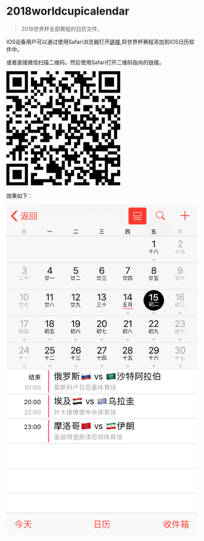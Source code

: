 # 2018worldcupicalendar

> 2018世界杯全部赛程的日历文件。

IOS设备用户可以通过使用Safari浏览器打开[链接](https://raw.githubusercontent.com/EugeneLiu/2018worldcupicalendar/master/2018worldcup.ics),将世界杯赛程添加到IOS日历软件中。

或者直接微信扫描二维码，然后使用Safari打开二维码指向的链接。

![QR code](https://github.com/EugeneLiu/2018worldcupicalendar/blob/master/2018worldcup.png?raw=true)

效果如下：

![amazing](https://github.com/EugeneLiu/2018worldcupicalendar/blob/master/IMG_1772.jpg?raw=true)